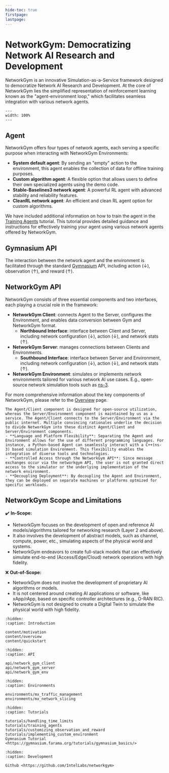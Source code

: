 ```yaml
---
hide-toc: true
firstpage:
lastpage:
---
```


# NetworkGym: Democratizing Network AI Research and Development
NetworkGym is an innovative Simulation-as-a-Service framework designed to democratize Network AI Research and Development. At the core of NetworkGym lies the simplified representation of reinforcement learning known as the "agent-environment loop," which facilitates seamless integration with various network agents.

```{figure} network_gym_intro.png
---
width: 100%
---
```

## Agent
NetworkGym offers four types of network agents, each serving a specific purpose when interacting with NetworkGym Environments:
- **System default agent**: By sending an "empty" action to the environment, this agent enables the collection of data for offline training purposes.
- **Custom algorithm agent**: A flexible option that allows users to define their own specialized agents using the demo code.
- **Stable-Baselines3 network agent**: A powerful RL agent with advanced stability and reliability features.
- **CleanRL network agent**: An efficient and clean RL agent option for custom algorithms.

We have included additional information on how to train the agent in the [Training Agents](tutorials/training_agents.md) tutorial. This tutorial provides detailed guidance and instructions for effectively training your agent using various network agents offered by NetworkGym.


## Gymnasium API
The interaction between the network agent and the environment is facilitated through the standard [Gymnasium](https://gymnasium.farama.org/) API, including action (↓), observation (↑), and reward (↑).

## NetworkGym API
NetworkGym consists of three essential components and two interfaces, each playing a crucial role in the framework:
- **NetworkGym Client**: connects Agent to the Server, configures the Environment, and enables data conversion between Gym and NetworkGym format.
    - **Northbound Interface**: interface between Client and Server, including network configuration (↓), action (↓), and network stats (↑).
- **NetworkGym Server**: manages connections between Clients and Environments.
    - **Southbound Interface**: interface between Server and Environment, including network configuration (↓), action (↓), and network stats (↑).
- **NetworkGym Environment**: simulates or implements network environments tailored for various network AI use cases. E.g., open-source network simulation tools such as [ns-3](https://www.nsnam.org/).

For more comprehensive information about the key components of NetworkGym, please refer to the [Overview](content/overview.md) page. 

```{admonition} Why Seperating Agent/Client and Server/Environment?
The Agent/Client component is designed for open-source utilization, whereas the Server/Environment component is maintained by us as a service. The Agent/Client connects to the Server/Environment via the public internet. Multiple convincing rationales underlie the decision to divide NetworkGym into these distinct Agent/Client and Server/Environment components.
- **Language and Platform Flexibility**: Separating the Agent and Environment allows for the use of different programming languages. For instance, a Python-based Agent can seamlessly interact with a C++(ns-3) based simulation Environment. This flexibility enables the integration of diverse tools and technologies.
- **Controlled Access through the NetworkGym API**: Since message exchanges occur via the networkgym API, the user is not granted direct access to the simulator or the underlying implementation of the network environment.
- **Decoupling Deployment**: By decoupling the Agent and Environment, they can be deployed on separate machines or platforms optmized for specific workloads.
```
## NetworkGym Scope and Limitations

✔️ **In-Scope:** 
- NetworkGym focuses on the development of open and reference AI models/algorithms tailored for networking research (Layer 2 and above). 
- It also involves the development of abstract models, such as channel, compute, power, etc., simulating aspects of the physical world and systems.
- NetworkGym endeavors to create full-stack models that can effectively simulate end-to-end (Access/Edge/Cloud) network operations with high fidelity.

❌ **Out-of-Scope:**
- NetworkGym does not involve the development of proprietary AI algorithms or models. 
- It is not centered around creating AI applications or software, like xApp/rApp, based on specific controller architectures (e.g., O-RAN RIC).
- NetworkGym is not designed to create a Digital Twin to simulate the physical world with high fidelity.

```{toctree}
:hidden:
:caption: Introduction

content/motivation
content/overview
content/quickstart
```

```{toctree}
:hidden:
:caption: API

api/network_gym_client
api/network_gym_server
api/network_gym_env
```

```{toctree}
:hidden:
:caption: Environments

environments/mx_traffic_management
environments/mx_network_slicing
```

```{toctree}
:hidden:
:caption: Tutorials

tutorials/handling_time_limits
tutorials/training_agents
tutorials/customizing_observation_and_reward
tutorials/implementing_custom_environment
Gymnasium Tutorial <https://gymnasium.farama.org/tutorials/gymnasium_basics/>

```

```{toctree}
:hidden:
:caption: Development

Github <https://github.com/IntelLabs/networkgym>
```